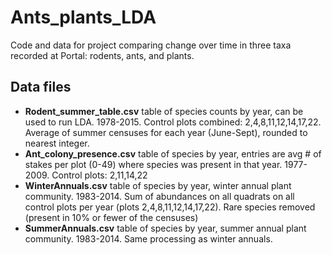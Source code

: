 # Ants_plants_LDA
Code and data for project comparing change over time in three taxa recorded at Portal: rodents, ants, and plants.

## Data files
  * __Rodent_summer_table.csv__ table of species counts by year, can be used to run LDA. 1978-2015. Control plots combined: 2,4,8,11,12,14,17,22. Average of summer censuses for each year (June-Sept), rounded to nearest integer.
  * __Ant_colony_presence.csv__ table of species by year, entries are avg # of stakes per plot (0-49) where species was present in that year. 1977-2009. Control plots: 2,11,14,22
  * __WinterAnnuals.csv__ table of species by year, winter annual plant community. 1983-2014. Sum of abundances on all quadrats on all control plots per year (plots 2,4,8,11,12,14,17,22). Rare species removed (present in 10% or fewer of the censuses)
  * __SummerAnnuals.csv__ table of species by year, summer annual plant community. 1983-2014. Same processing as winter annuals.
